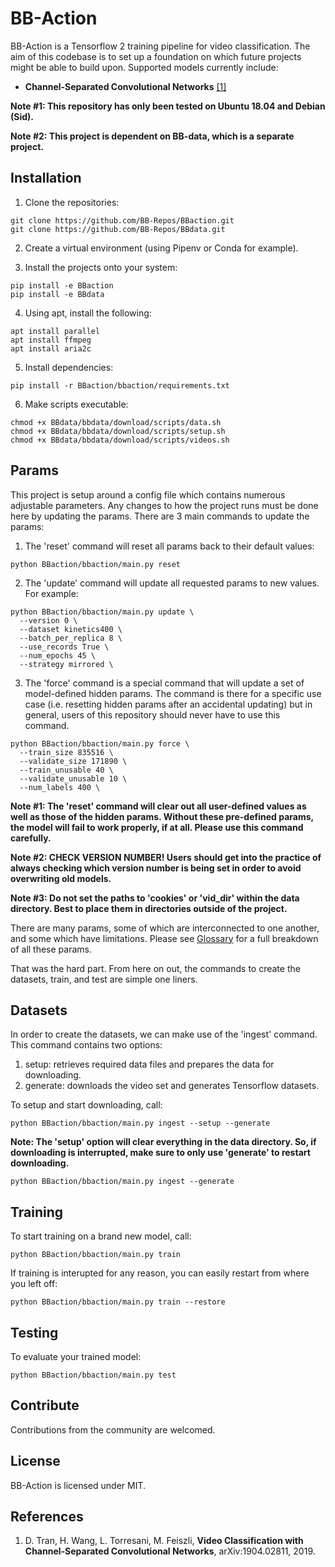 # BB-Action

BB-Action is a Tensorflow 2 training pipeline for video classification. The aim of this codebase is to set up a foundation on which future projects might be able to build upon. Supported models currently include:

  * **Channel-Separated Convolutional Networks** [[1]](https://arxiv.org/pdf/1904.02811.pdf)
                                                                                
**Note #1: This repository has only been tested on Ubuntu 18.04 and Debian (Sid).**

**Note #2: This project is dependent on BB-data, which is a separate project.**

## Installation

  1. Clone the repositories:
  ```
  git clone https://github.com/BB-Repos/BBaction.git 
  git clone https://github.com/BB-Repos/BBdata.git
  ```
  2. Create a virtual environment (using Pipenv or Conda for example).

  3. Install the projects onto your system:
  ```
  pip install -e BBaction
  pip install -e BBdata
  ```
  4. Using apt, install the following:         
  ```
  apt install parallel
  apt install ffmpeg
  apt install aria2c
  ```                                                                   
  5. Install dependencies:
  ```
  pip install -r BBaction/bbaction/requirements.txt
  ```
  6. Make scripts executable: 
  ```
  chmod +x BBdata/bbdata/download/scripts/data.sh         
  chmod +x BBdata/bbdata/download/scripts/setup.sh         
  chmod +x BBdata/bbdata/download/scripts/videos.sh         
  ```
    
## Params    

This project is setup around a config file which contains numerous adjustable parameters. Any changes to how the project runs must be done here by updating the params. There are 3 main commands to update the params:
  1. The 'reset' command will reset all params back to their default values:
  ```
  python BBaction/bbaction/main.py reset
  ```      
  2. The 'update' command will update all requested params to new values. For example:                 
  ```
  python BBaction/bbaction/main.py update \
    --version 0 \
    --dataset kinetics400 \
    --batch_per_replica 8 \
    --use_records True \
    --num_epochs 45 \
    --strategy mirrored \
  ```
  3. The 'force' command is a special command that will update a set of model-defined hidden params. The command is there for a specific use case (i.e. resetting hidden params after an accidental updating) but in general, users of this repository should never have to use this command.
  ```
  python BBaction/bbaction/main.py force \
    --train_size 835516 \
    --validate_size 171890 \
    --train_unusable 40 \
    --validate_unusable 10 \
    --num_labels 400 \
  ```

**Note #1: The 'reset' command will clear out all user-defined values as well as those of the hidden params. Without these pre-defined params, the model will fail to work properly, if at all. Please use this command carefully.**

**Note #2: CHECK VERSION NUMBER! Users should get into the practice of always checking which version number is being set in order to avoid overwriting old models.**

**Note #3: Do not set the paths to 'cookies' or 'vid_dir' within the data directory. Best to place them in directories outside of the project.**

There are many params, some of which are interconnected to one another, and some which have limitations. Please see [Glossary](GLOSSARY.md) for a full breakdown of all these params.

That was the hard part. From here on out, the commands to create the datasets, train, and test are simple one liners.

## Datasets

In order to create the datasets, we can make use of the 'ingest' command. This command contains two options:
  1. setup: retrieves required data files and prepares the data for downloading.
  2. generate: downloads the video set and generates Tensorflow datasets.

To setup and start downloading, call:
```
python BBaction/bbaction/main.py ingest --setup --generate
```

**Note: The 'setup' option will clear everything in the data directory. So, if downloading is interrupted, make sure to only use 'generate' to restart downloading.**
```
python BBaction/bbaction/main.py ingest --generate
```

## Training

To start training on a brand new model, call:
```
python BBaction/bbaction/main.py train
```
If training is interupted for any reason, you can easily restart from where you left off:
```
python BBaction/bbaction/main.py train --restore
```

## Testing

To evaluate your trained model:
```
python BBaction/bbaction/main.py test
```

## Contribute

Contributions from the community are welcomed.

## License

BB-Action is licensed under MIT.

## References

  1. D. Tran, H. Wang, L. Torresani, M. Feiszli, **Video Classification with Channel-Separated Convolutional Networks**, arXiv:1904.02811, 2019.